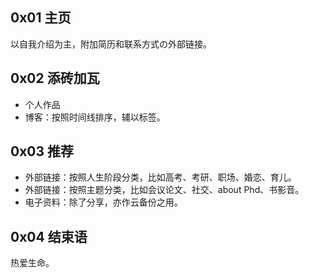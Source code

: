 ## 0x01 主页

以自我介绍为主，附加简历和联系方式の外部链接。

## 0x02 添砖加瓦

- 个人作品
- 博客：按照时间线排序，辅以标签。

## 0x03 推荐

- 外部链接：按照人生阶段分类，比如高考、考研、职场、婚恋、育儿。
- 外部链接：按照主题分类，比如会议论文、社交、about Phd、书影音。
- 电子资料：除了分享，亦作云备份之用。

## 0x04 结束语

热爱生命。